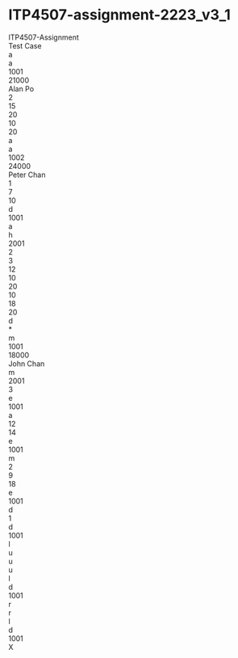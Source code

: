 # ITP4507-assignment-2223_v3_1
ITP4507-Assignment<br>
Test Case<br>
a<br>
a<br>
1001<br>
21000<br>
Alan Po<br>
2<br>
15<br>
20<br>
10<br>
20<br>
a<br>
a<br>
1002<br>
24000<br>
Peter Chan<br>
1<br>
7<br>
10<br>
d<br>
1001<br>
a<br>
h<br>
2001<br>
2<br>
3<br>
12<br>
10<br>
20<br>
10<br>
18<br>
20<br>
d<br>
*<br>
m<br>
1001<br>
18000<br>
John Chan<br>
m<br>
2001<br>
3<br>
e<br>
1001<br>
a<br>
12<br>
14<br>
e<br>
1001<br>
m<br>
2<br>
9<br>
18<br>
e<br>
1001<br>
d<br>
1<br>
d<br>
1001<br>
l<br>
u<br>
u<br>
u<br>
l<br>
d<br>
1001<br>
r<br>
r<br>
l<br>
d<br>
1001<br>
X<br>

